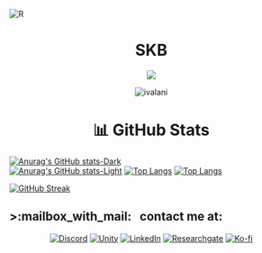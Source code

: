 

![R](https://user-images.githubusercontent.com/75494927/170114885-9863fa81-142f-4c9b-ad86-ea2a73826139.gif)

 <h1 align="center">SKB</h1>
<p align="center">
  <a href="https://github.com/ivalani/ivalani"><img src="https://readme-typing-svg.herokuapp.com?size=16&center=true&vCenter=true&width=480&lines=ITC+-+ITESM;Windows+%26+Linux+App+Developer;Cybersecurity+in+process"></a>
</p>

<!--! you can use the "counter viewers" by: https://github.com/antonkomarev/github-profile-views-counter -->  
<p align="center"> <img src="https://komarev.com/ghpvc/?username=ivalani&label=Profile%20views&color=blueviolet&style=for-the-badge" alt="ivalani" /> </p>

<!--!nueva tipografia 
[![Typing SVG](https://readme-typing-svg.demolab.com?font=Fira+Code&duration=3000&pause=200&width=435&lines=Web+Developer+;Programmer)](https://git.io/typing-svg)
--> 


<h1 align="center">📊 GitHub Stats</h1>
<!--! Individual stats
[![Anurag's GitHub stats](https://github-readme-stats.vercel.app/api?username=ivalani)](https://github.com/ivalani/github-readme-stats)
<!--! Theme context: viewers using a light or a dark GitHub theme (Stats and most used languajes --> 

  [![Anurag's GitHub stats-Dark](https://github-readme-stats.vercel.app/api?username=ivalani&count_private=true&theme=tokyonight#gh-dark-mode-only)](https://github.com/ivalani/github-readme-stats#gh-dark-mode-only)    
  [![Anurag's GitHub stats-Light](https://github-readme-stats.vercel.app/api?username=ivalani&count_private=true&theme=transparent#gh-light-mode-only)](https://github.com/ivalani/github-readme-stats#gh-light-mode-only)
  [![Top Langs](https://github-readme-stats.vercel.app/api/top-langs/?username=ivalani&hide_progress=true&theme=transparent#gh-light-mode-only)](https://github.com/ivalani/github-readme-stats#gh-light-mode-only)
  [![Top Langs](https://github-readme-stats.vercel.app/api/top-langs/?username=ivalani&hide_progress=true&theme=tokyonight#gh-dark-mode-only)](https://github.com/ivalani/github-readme-stats#gh-dark-mode-only)


<!--! Coding activity per week 
[![willianrod's wakatime stats](https://github-readme-stats.vercel.app/api/wakatime?username=willianrod)](https://github.com/anuraghazra/github-readme-stats)

If you want to add your stats to your profile or see more options, check this out: https://github.com/anuraghazra/github-readme-stats
--> 


<!-- ![](https://github-readme-stats.vercel.app/api?username=ivalani&theme=vision-friendly-dark&hide_border=false&include_all_commits=false&count_private=false)<br/> -->
<!-- ![](https://github-readme-streak-stats.herokuapp.com/?user=ivalani&theme=vision-friendly-dark&hide_border=false)<br/> -->
<!-- ![](https://github-readme-stats.vercel.app/api/top-langs/?username=ivalani&theme=vision-friendly-dark&hide_border=false&include_all_commits=false&count_private=false&layout=compact)

  <a href="https://soundcloud.com/key-cuevas-melgarejo"><img alt="Soundcloud" title="Mi Musica" src="https://shields.io/badge/-Soundcloud-critical.svg?&style=for-the-badge&logo=soundcloud&logoColor=white"></a>
-->

[![GitHub Streak](https://streak-stats.demolab.com/?user=ivalani&theme=dracula)](https://git.io/streak-stats)
<!--  ## 🏆 GitHub Trophies
![](https://github-profile-trophy.vercel.app/?username=ivalani&theme=juicyfresh&no-frame=false&no-bg=false&margin-w=4) -->
<!-- <p>&nbsp;<img align="center" src="https://github-readme-stats.vercel.app/api?username=ivalani&show_icons=true&locale=en" alt="anshtripathi079" /></p> -->
<div>

<h2> >:mailbox_with_mail: &nbsp; contact me at:  </h2>
<p align="center">
  <a href="https://discord.com"><img alt="Discord" title="Mi Servidor" src="https://shields.io/badge/-DISCORD-7289DA.svg?&style=for-the-badge&logo=discord&logoColor=white"></a>
  <a href="https://itch.io"><img alt="Unity" title="Game" src="https://shields.io/badge/-Itch.io-black.svg?&style=for-the-badge&logo=unity&logoColor=white"></a>
  <a href="www.linkedin.com/in/iwalani-a-2310b9276"><img alt="LinkedIn" title="Perfil Profesional" src="https://shields.io/badge/-LINKEDIN-0077B5.svg?&style=for-the-badge&logo=linkedin&logoColor=white"></a>
  <a href="https://www.researchgate.net"><img alt="Researchgate" title="Mis Investigaciones" src="https://shields.io/badge/-Researches-00ccbb.svg?&style=for-the-badge&logo=researchgate&logoColor=white"></a>
  <a href="https://ko-fi.com"><img alt="Ko-fi" title="Contribuye" src="https://shields.io/badge/-BUY%20ME%20A%20COFFEE-CC2735.svg?&style=for-the-badge&logo=ko-fi&logoColor=white"></a>
</p>
